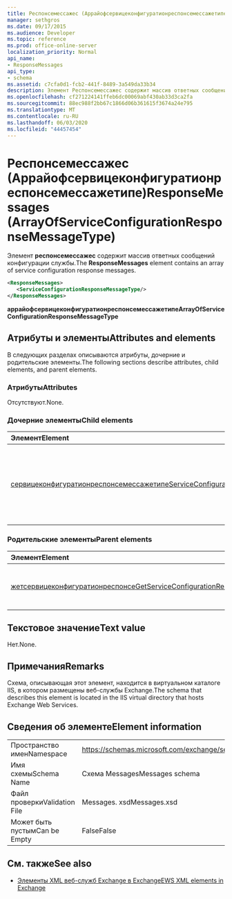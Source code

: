 ```yaml
---
title: Респонсемессажес (Аррайофсервицеконфигуратионреспонсемессажетипе)
manager: sethgros
ms.date: 09/17/2015
ms.audience: Developer
ms.topic: reference
ms.prod: office-online-server
localization_priority: Normal
api_name:
- ResponseMessages
api_type:
- schema
ms.assetid: c7cfa0d1-fcb2-441f-8489-3a549da33b34
description: Элемент Респонсемессажес содержит массив ответных сообщений конфигурации службы.
ms.openlocfilehash: cf271224141ffeb6dc00069abf430ab33d3ca2fa
ms.sourcegitcommit: 88ec988f2bb67c1866d06b361615f3674a24e795
ms.translationtype: MT
ms.contentlocale: ru-RU
ms.lasthandoff: 06/03/2020
ms.locfileid: "44457454"
---
```

# <a name="responsemessages-arrayofserviceconfigurationresponsemessagetype"></a><span data-ttu-id="0e6d9-103">Респонсемессажес (Аррайофсервицеконфигуратионреспонсемессажетипе)</span><span class="sxs-lookup"><span data-stu-id="0e6d9-103">ResponseMessages (ArrayOfServiceConfigurationResponseMessageType)</span></span>

<span data-ttu-id="0e6d9-104">Элемент **респонсемессажес** содержит массив ответных сообщений конфигурации службы.</span><span class="sxs-lookup"><span data-stu-id="0e6d9-104">The **ResponseMessages** element contains an array of service configuration response messages.</span></span> 
  
```XML
<ResponseMessages>
   <ServiceConfigurationResponseMessageType/>
</ResponseMessages>
```

 <span data-ttu-id="0e6d9-105">**аррайофсервицеконфигуратионреспонсемессажетипе**</span><span class="sxs-lookup"><span data-stu-id="0e6d9-105">**ArrayOfServiceConfigurationResponseMessageType**</span></span>
## <a name="attributes-and-elements"></a><span data-ttu-id="0e6d9-106">Атрибуты и элементы</span><span class="sxs-lookup"><span data-stu-id="0e6d9-106">Attributes and elements</span></span>

<span data-ttu-id="0e6d9-107">В следующих разделах описываются атрибуты, дочерние и родительские элементы.</span><span class="sxs-lookup"><span data-stu-id="0e6d9-107">The following sections describe attributes, child elements, and parent elements.</span></span>
  
### <a name="attributes"></a><span data-ttu-id="0e6d9-108">Атрибуты</span><span class="sxs-lookup"><span data-stu-id="0e6d9-108">Attributes</span></span>

<span data-ttu-id="0e6d9-109">Отсутствуют.</span><span class="sxs-lookup"><span data-stu-id="0e6d9-109">None.</span></span>
  
### <a name="child-elements"></a><span data-ttu-id="0e6d9-110">Дочерние элементы</span><span class="sxs-lookup"><span data-stu-id="0e6d9-110">Child elements</span></span>

|<span data-ttu-id="0e6d9-111">**Элемент**</span><span class="sxs-lookup"><span data-stu-id="0e6d9-111">**Element**</span></span>|<span data-ttu-id="0e6d9-112">**Описание**</span><span class="sxs-lookup"><span data-stu-id="0e6d9-112">**Description**</span></span>|
|:-----|:-----|
|[<span data-ttu-id="0e6d9-113">сервицеконфигуратионреспонсемессажетипе</span><span class="sxs-lookup"><span data-stu-id="0e6d9-113">ServiceConfigurationResponseMessageType</span></span>](serviceconfigurationresponsemessagetype.md) <br/> |<span data-ttu-id="0e6d9-114">Содержит параметры конфигурации службы.</span><span class="sxs-lookup"><span data-stu-id="0e6d9-114">Contains service configuration settings.</span></span> <span data-ttu-id="0e6d9-115">Этот элемент обязательный.</span><span class="sxs-lookup"><span data-stu-id="0e6d9-115">This element is required.</span></span>  <br/> |
   
### <a name="parent-elements"></a><span data-ttu-id="0e6d9-116">Родительские элементы</span><span class="sxs-lookup"><span data-stu-id="0e6d9-116">Parent elements</span></span>

|<span data-ttu-id="0e6d9-117">**Элемент**</span><span class="sxs-lookup"><span data-stu-id="0e6d9-117">**Element**</span></span>|<span data-ttu-id="0e6d9-118">**Описание**</span><span class="sxs-lookup"><span data-stu-id="0e6d9-118">**Description**</span></span>|
|:-----|:-----|
|[<span data-ttu-id="0e6d9-119">жетсервицеконфигуратионреспонсе</span><span class="sxs-lookup"><span data-stu-id="0e6d9-119">GetServiceConfigurationResponse</span></span>](getserviceconfigurationresponse.md) <br/> |<span data-ttu-id="0e6d9-120">Определяет ответ на запрос GetServiceConfiguration.</span><span class="sxs-lookup"><span data-stu-id="0e6d9-120">Defines a response to a GetServiceConfiguration request.</span></span>  <br/> |
   
## <a name="text-value"></a><span data-ttu-id="0e6d9-121">Текстовое значение</span><span class="sxs-lookup"><span data-stu-id="0e6d9-121">Text value</span></span>

<span data-ttu-id="0e6d9-122">Нет.</span><span class="sxs-lookup"><span data-stu-id="0e6d9-122">None.</span></span>
  
## <a name="remarks"></a><span data-ttu-id="0e6d9-123">Примечания</span><span class="sxs-lookup"><span data-stu-id="0e6d9-123">Remarks</span></span>

<span data-ttu-id="0e6d9-124">Схема, описывающая этот элемент, находится в виртуальном каталоге IIS, в котором размещены веб-службы Exchange.</span><span class="sxs-lookup"><span data-stu-id="0e6d9-124">The schema that describes this element is located in the IIS virtual directory that hosts Exchange Web Services.</span></span>
  
## <a name="element-information"></a><span data-ttu-id="0e6d9-125">Сведения об элементе</span><span class="sxs-lookup"><span data-stu-id="0e6d9-125">Element information</span></span>

|||
|:-----|:-----|
|<span data-ttu-id="0e6d9-126">Пространство имен</span><span class="sxs-lookup"><span data-stu-id="0e6d9-126">Namespace</span></span>  <br/> |https://schemas.microsoft.com/exchange/services/2006/messages  <br/> |
|<span data-ttu-id="0e6d9-127">Имя схемы</span><span class="sxs-lookup"><span data-stu-id="0e6d9-127">Schema Name</span></span>  <br/> |<span data-ttu-id="0e6d9-128">Схема Messages</span><span class="sxs-lookup"><span data-stu-id="0e6d9-128">Messages schema</span></span>  <br/> |
|<span data-ttu-id="0e6d9-129">Файл проверки</span><span class="sxs-lookup"><span data-stu-id="0e6d9-129">Validation File</span></span>  <br/> |<span data-ttu-id="0e6d9-130">Messages. xsd</span><span class="sxs-lookup"><span data-stu-id="0e6d9-130">Messages.xsd</span></span>  <br/> |
|<span data-ttu-id="0e6d9-131">Может быть пустым</span><span class="sxs-lookup"><span data-stu-id="0e6d9-131">Can be Empty</span></span>  <br/> |<span data-ttu-id="0e6d9-132">False</span><span class="sxs-lookup"><span data-stu-id="0e6d9-132">False</span></span>  <br/> |
   
## <a name="see-also"></a><span data-ttu-id="0e6d9-133">См. также</span><span class="sxs-lookup"><span data-stu-id="0e6d9-133">See also</span></span>



- [<span data-ttu-id="0e6d9-134">Элементы XML веб-служб Exchange в Exchange</span><span class="sxs-lookup"><span data-stu-id="0e6d9-134">EWS XML elements in Exchange</span></span>](ews-xml-elements-in-exchange.md)

